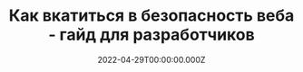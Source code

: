 ---
type: link
href: https://x.com/kozlovzxc/status/1519923445789777920
title: Как вкатиться в безопасность веба - гайд для разработчиков
date: 2022-04-29T00:00:00.000Z
---
